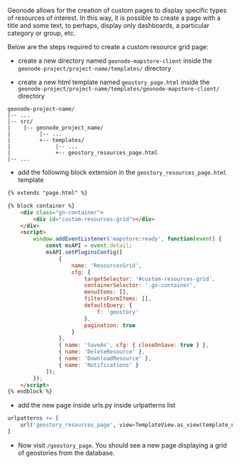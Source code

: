Geonode allows for the creation of custom pages to display specific types of resources of interest. In this way, it is possible to create a page with a title and some text, to perhaps, display only dashboards, a particular category or group, etc.

Below are the steps required to create a custom resource grid page:

- create a new directory named `geonode-mapstore-client` inside the `geonode-project/project-name/templates/` directory

- create a new html template named `geostory_page.html` inside the `geonode-project/project-name/templates/geonode-mapstore-client/ `directory

```
geonode-project-name/
|-- ...
|-- src/
|    |-- geonode_project_name/
|         |-- ...
|         +-- templates/
|              |-- ...
|              +-- geostory_resources_page.html
|-- ...
```

- add the following block extension in the `geostory_resources_page.html` template

```html
{% extends "page.html" %}

{% block container %}
    <div class="gn-container">
        <div id="custom-resources-grid"></div>
    </div>
    <script>
        window.addEventListener('mapstore:ready', function(event) {
            const msAPI = event.detail;
            msAPI.setPluginsConfig([
                {
                    name: 'ResourcesGrid',
                    cfg: {
                        targetSelector: '#custom-resources-grid',
                        containerSelector: '.gn-container',
                        menuItems: [],
                        filtersFormItems: [],
                        defaultQuery: {
                            f: 'geostory'
                        },
                        pagination: true
                    }
                },
                { name: 'SaveAs', cfg: { closeOnSave: true } },
                { name: 'DeleteResource' },
                { name: 'DownloadResource' },
                { name: 'Notifications' }
            ]);
        });
    </script>
{% endblock %}

```

- add the new page inside urls.py inside urlpatterns list

```python
urlpatterns += [
    url('geostory_resources_page', view=TemplateView.as_view(template_name='geostory_resources_page.html'))
]
```

- Now visit `/geostory_page`. You should see a new page displaying a grid of geostories from the database.


